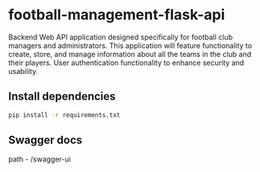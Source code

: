 # football-management-flask-api

Backend Web API application designed specifically for football club managers and administrators. This application will feature functionality to create, store, and manage information about all the teams in the club and their players. User authentication functionality to enhance security and usability.

## Install dependencies

```bash
pip install -r requirements.txt
```

## Swagger docs

path - /swagger-ui
